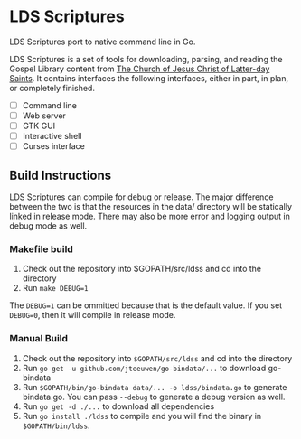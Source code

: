 # LDS Scriptures

LDS Scriptures port to native command line in Go.

LDS Scriptures is a set of tools for downloading, parsing, and reading the Gospel Library content from [The Church of Jesus Christ of Latter-day Saints](http://lds.org). It contains interfaces the following interfaces, either in part, in plan, or completely finished. 

- [ ] Command line
- [ ] Web server
- [ ] GTK GUI
- [ ] Interactive shell
- [ ] Curses interface

## Build Instructions

LDS Scriptures can compile for debug or release. The major difference between the two is that the resources in the data/ directory will be statically linked  in release mode. There may also be more error and logging output in debug mode as well.

### Makefile build

1. Check out the repository into $GOPATH/src/ldss and cd into the directory
2. Run `make DEBUG=1`

The `DEBUG=1` can be ommitted because that is the default value. If you set `DEBUG=0`, then it will compile in release mode.

### Manual Build

1. Check out the repository into `$GOPATH/src/ldss` and cd into the directory
2. Run `go get -u github.com/jteeuwen/go-bindata/...` to download go-bindata
3. Run `$GOPATH/bin/go-bindata data/... -o ldss/bindata.go` to generate bindata.go. You can pass `--debug` to generate a debug version as well.
4. Run `go get -d ./...` to download all dependencies
5. Run `go install ./ldss` to compile and you will find the binary in `$GOPATH/bin/ldss`.
